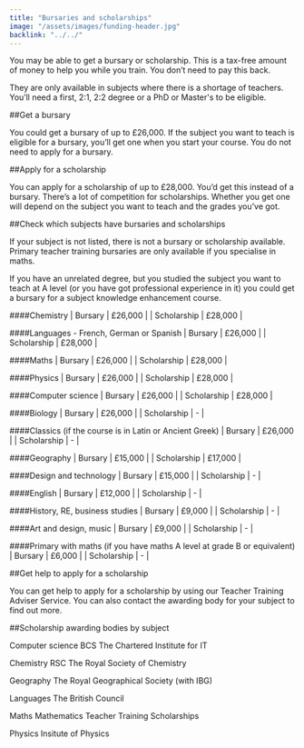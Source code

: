 ```yaml
---
title: "Bursaries and scholarships"
image: "/assets/images/funding-header.jpg"
backlink: "../../"
---
```


You may be able to get a bursary or scholarship. This is a tax-free amount of money to help you while you train. You don’t need to pay this back.

They are only available in subjects where there is a shortage of teachers. You’ll need a first, 2:1, 2:2 degree or a PhD or Master's to be eligible.

##Get a bursary

You could get a bursary of up to £26,000. If the subject you want to teach is eligible for a bursary, you’ll get one when you start your course. You do not need to apply for a bursary.

##Apply for a scholarship

You can apply for a scholarship of up to £28,000. You’d get this instead of a bursary. There’s a lot of competition for scholarships. Whether you get one will depend on the subject you want to teach and the grades you’ve got.

##Check which subjects have bursaries and scholarships

If your subject is not listed, there is not a bursary or scholarship available. Primary teacher training bursaries are only available if you specialise in maths.

If you have an unrelated degree, but you studied the subject you want to teach at A level (or you have got professional experience in it) you could get a bursary for a subject knowledge enhancement course.

####Chemistry
| Bursary | £26,000 |
| Scholarship | £28,000 |

####Languages - French, German or Spanish
| Bursary | £26,000 |
| Scholarship | £28,000 |

####Maths
| Bursary | £26,000 |
| Scholarship | £28,000 |

####Physics
| Bursary | £26,000 |
| Scholarship | £28,000 |

####Computer science
| Bursary | £26,000 |
| Scholarship | £28,000 |

####Biology
| Bursary | £26,000 |
| Scholarship | - |

####Classics (if the course is in Latin or Ancient Greek)
| Bursary | £26,000 |
| Scholarship | - |

####Geography
| Bursary | £15,000 |
| Scholarship | £17,000 |

####Design and technology
| Bursary | £15,000 |
| Scholarship | - |

####English
| Bursary | £12,000 |
| Scholarship | - |

####History, RE, business studies
| Bursary | £9,000 |
| Scholarship | - |

####Art and design, music
| Bursary | £9,000 |
| Scholarship | - |

####Primary with maths (if you have maths A level at grade B or equivalent)
| Bursary | £6,000 |
| Scholarship | - |

##Get help to apply for a scholarship

You can get help to apply for a scholarship by using our Teacher Training Adviser Service.  You can also contact the awarding body for your subject to find out more.

##Scholarship awarding bodies by subject

Computer science
BCS The Chartered Institute for IT

Chemistry
RSC The Royal Society of Chemistry

Geography
The Royal Geographical Society (with IBG)

Languages
The British Council

Maths
Mathematics Teacher Training Scholarships

Physics
Insitute of Physics
